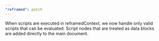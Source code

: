 ```yaml
---
"reframed": patch
---
```


When scripts are executed in reframedContext, we now handle only valid scripts that can be evaluated. Script nodes that are treated as data blocks are added directly to the main document.

